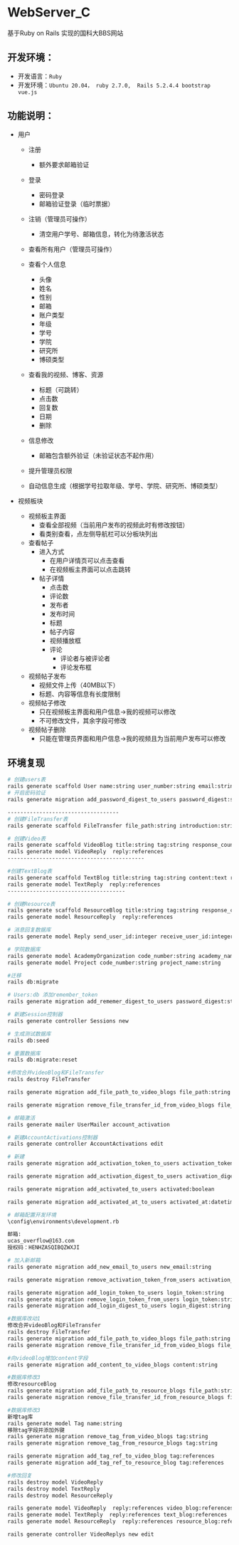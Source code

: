 # WebServer_C
基于Ruby on Rails 实现的国科大BBS网站

## 开发环境：
* 开发语言：`Ruby`
* 开发环境：`Ubuntu 20.04， ruby 2.7.0,  Rails 5.2.4.4 bootstrap vue.js`

## 功能说明：
* 用户
  * 注册
    * 额外要求邮箱验证
  * 登录
    * 密码登录
    * 邮箱验证登录（临时票据）
  * 注销（管理员可操作）
    * 清空用户学号、邮箱信息，转化为待激活状态
  * 查看所有用户（管理员可操作）
  * 查看个人信息
    * 头像
    * 姓名
    * 性别
    * 邮箱
    * 账户类型
    * 年级
    * 学号
    * 学院
    * 研究所
    * 博硕类型
  * 查看我的视频、博客、资源
    * 标题（可跳转）
    * 点击数
    * 回复数
    * 日期
    * 删除

  * 信息修改
    * 邮箱包含额外验证（未验证状态不起作用）
  * 提升管理员权限
  * 自动信息生成（根据学号拉取年级、学号、学院、研究所、博硕类型）

* 视频板块
  * 视频板主界面
    * 查看全部视频（当前用户发布的视频此时有修改按钮）
    * 看类别查看，点左侧导航栏可以分板块列出
  * 查看帖子
    * 进入方式
      * 在用户详情页可以点击查看
      * 在视频板主界面可以点击跳转
    * 帖子详情
      * 点击数
      * 评论数
      * 发布者
      * 发布时间
      * 标题
      * 帖子内容
      * 视频播放框
      * 评论
        * 评论者与被评论者
        * 评论发布框
  * 视频帖子发布
    * 视频文件上传（40MB以下）
    * 标题、内容等信息有长度限制
  * 视频帖子修改
    * 只在视频板主界面和用户信息->我的视频可以修改
    * 不可修改文件，其余字段可修改
  * 视频帖子删除
    * 只能在管理员界面和用户信息->我的视频且为当前用户发布可以修改
    


## 环境复现
```Bash
# 创建users表
rails generate scaffold User name:string user_number:string email:string password:string sex:string admin:boolean 
# 开启密码验证
rails generate migration add_password_digest_to_users password_digest:string              

-----------------------------------
# 创建FileTransfer表
rails generate scaffold FileTransfer file_path:string introduction:string

# 创建Video表
rails generate scaffold VideoBlog title:string tag:string response_count:integer click_count:integer accessment:integer user:references file_transfer:references 
rails generate model VideoReply  reply:references
-------------------------------------------

#创建TextBlog表
rails generate scaffold TextBlog title:string tag:string content:text response_count:integer click_count:integer accessment:integer user:references file_transfer:references
rails generate model TextReply  reply:references
-------------------------------------

# 创建Resource表
rails generate scaffold ResourceBlog title:string tag:string response_count:integer click_count:integer accessment:integer user:references file_transfer:references
rails generate model ResourceReply  reply:references

# 消息回复数据库
rails generate model Reply send_user_id:integer receive_user_id:integer content:string

# 学院数据库
rails generate model AcademyOrganization code_number:string academy_name:string organization_name:string 
rails generate model Project code_number:string project_name:string

#迁移
rails db:migrate

# Users:db 添加remember_token
rails generate migration add_rememer_digest_to_users password_digest:string  

# 新建Session控制器
rails generate controller Sessions new

# 生成测试数据库
rails db:seed

# 重置数据库
rails db:migrate:reset

#修改合并videoBlog和FileTransfer
rails destroy FileTransfer

rails generate migration add_file_path_to_video_blogs file_path:string

rails generate migration remove_file_transfer_id_from_video_blogs file_transfer_id:integer

# 邮箱激活
rails generate mailer UserMailer account_activation

# 新建AccountActivations控制器
rails generate controller AccountActivations edit

# 新建
rails generate migration add_activation_token_to_users activation_token:string  

rails generate migration add_activation_digest_to_users activation_digest:string  

rails generate migration add_activated_to_users activated:boolean

rails generate migration add_activated_at_to_users activated_at:datetime

# 邮箱配置开发环境
\config\environments\development.rb

邮箱:
ucas_overflow@163.com
授权码：HENHZASQIBQZWXJI

# 加入新邮箱
rails generate migration add_new_email_to_users new_email:string

rails generate migration remove_activation_token_from_users activation_token:string 

rails generate migration add_login_token_to_users login_token:string  
rails generate migration remove_login_token_from_users login_token:string 
rails generate migration add_login_digest_to_users login_digest:string  

#数据库改动1
修改合并videoBlog和FileTransfer
rails destroy FileTransfer
rails generate migration add_file_path_to_video_blogs file_path:string
rails generate migration remove_file_transfer_id_from_video_blogs file_transfer_id:integer

#向videoBlog增加content字段
rails generate migration add_content_to_video_blogs content:string

#数据库修改3
修改resourceBlog
rails generate migration add_file_path_to_resource_blogs file_path:string
rails generate migration remove_file_transfer_id_from_resource_blogs file_transfer_id:integer

#数据库修改3
新增tag库
rails generate model Tag name:string
移除tag字段并添加外键
rails generate migration remove_tag_from_video_blogs tag:string
rails generate migration remove_tag_from_resource_blogs tag:string

rails generate migration add_tag_ref_to_video_blog tag:references
rails generate migration add_tag_ref_to_resource_blog tag:references

#修改回复
rails destroy model VideoReply
rails destroy model TextReply
rails destroy model ResourceReply

rails generate model VideoReply  reply:references video_blog:references
rails generate model TextReply  reply:references text_blog:references
rails generate model ResourceReply  reply:references resource_blog:references

rails generate controller VideoReplys new edit
```